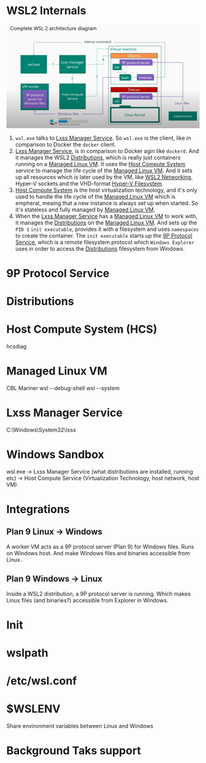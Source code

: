 # WSL2 Internals

![WSL2](/images/wsl2.png)


1. `wsl.exe` talks to [Lxss Manager Service](#lxss-manager-service). So `wsl.exe` is the client, like in comparison to Docker the `docker` client. 
2. [Lxss Manager Service](#lxss-manager-service), is in comparison to Docker agin like `dockerd`. And it manages the WSL2 [Distributions](#distributions), which is really just containers running on a [Managed Linux VM](#managed-linux-vm). It uses the [Host Compute System](#host-compute-system-hcs) service to manage the life cycle of the [Managed Linux VM](#managed-linux-vm). And it sets up all resources which is later used by the VM, like [WSL2 Networking](), Hyper-V sockets and the VHD-format [Hyper-V Filesystem](). 
3. [Host Compute System](#host-compute-system-hcs) is the host virtualization technology, and it's only used to handle the life cycle of the [Managed Linux VM](#managed-linux-vm) which is empheral, meaing that a new instance is always set up when started. So it's stateless and fully managed by [Managed Linux VM](#managed-linux-vm).
4. When the [Lxss Manager Service](#lxss-manager-service) has a [Managed Linux VM](#managed-linux-vm) to work with, it manages the [Distributions](#distributions) on the [Managed Linux VM](#managed-linux-vm). And sets up the `PID 1` `init executable`, provides it with a filesystem and uses `namespaces` to create the container. The `init executable` starts up the [9P Protocol Service](#9p-protocol-service), which is a remote filesystem protocol which `Windows Explorer` uses in order to access the [Distributions](#distributions) filesystem from Windows.


# 9P Protocol Service

# Distributions

# Host Compute System (HCS)
hcsdiag

# Managed Linux VM
CBL Mariner
wsl --debug-shell
wsl --system

# Lxss Manager Service
C:\Windows\System32\lxss

# Windows Sandbox


wsl.exe -> Lxss Manager Service (what distributions are installed, running etc) -> Host Compute Service (Virtualization Technology, host network, host VM)


# Integrations

## Plan 9 Linux -> Windows
A worker VM acts as a 9P protocol server (Plan 9) for Windows files. Runs on Windows host. And make Windows files and binaries accessible from Linux.

## Plan 9 Windows -> Linux
Inside a WSL2 distribution, a 9P protocol server is running. Which makes Linux files (and binaries?) accessible from Explorer in Windows.


# Init


# wslpath

# /etc/wsl.conf

# $WSLENV
Share environment variables between Linux and Windows


# Background Taks support